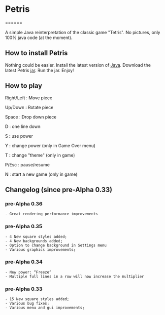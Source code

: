 # Petris
======

A simple Java reinterpretation of the classic game "Tetris". No pictures, only 100% java code (at the moment).

## How to install Petris

Nothing could be easier. Install the latest version of [Java]. Download the latest Petris [jar]. Run the jar. Enjoy!

## How to play

Right/Left : Move piece

Up/Down : Rotate piece

Space : Drop down piece

D : one line down

S : use power

Y : change power (only in Game Over menu)

T : change "theme" (only in game)

P/Esc : pause/resume

N : start a new game (only in game)

## Changelog (since pre-Alpha 0.33)

### pre-Alpha 0.36

	- Great rendering performance improvements

### pre-Alpha 0.35

	- 4 New square styles added;
	- 4 New backgrounds added;
	- Option to change background in Settings menu
	- Various graphics improvements;

### pre-Alpha 0.34

	- New power: “Freeze”
	- Multiple full lines in a row will now increase the multiplier

### pre-Alpha 0.33
	
	- 15 New square styles added;
	- Various bug fixes;
	- Various menu and gui improvements;


[Java]: https://www.java.com/it/download/


[jar]: https://github.com/ParsleyJ/Petris/blob/master/jars/Petris-preAlpha035.jar?raw=true


